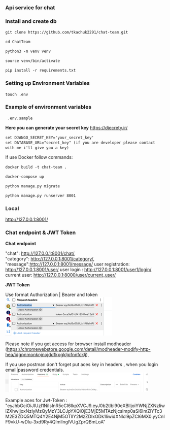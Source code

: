 ### Api service for chat

###  Install  and create db
```shell
git clone https://github.com/tkachuk2291/chat-team.git
``` 
```shell
cd ChatTeam
```
```shell
python3 -m venv venv  
``` 
```shell
source venv/bin/activate  
```
```shell
pip install -r requirements.txt  
```
### Setting up Environment Variables
```shell
touch .env  
```
### Example of environment variables
``` 
 .env.sample 
```
**Here you can generate your secret key** 
https://djecrety.ir/ 
``` 
set DJANGO_SECRET_KEY='your_secret_key'
set DATABASE_URL="secret_key" (if you are developer please contact with me i'll give you a key)
```


If use Docker follow commands:

```shell
docker build -t chat-team . 
```

```shell
docker-compose up
```

```shell
python manage.py migrate  
```
```shell
python manage.py runserver 8001 
```

### Local
http://127.0.0.1:8001/

### Chat endpoint & JWT Token

**Chat endpoint**

"chat": http://127.0.0.1:8001/chat/,  
"category": http://127.0.0.1:8001/category/,  
"message":http://127.0.0.1:8001/message/
user registration: http://127.0.0.1:8001/user/
user login : http://127.0.0.1:8001/user1/login/
current user: http://127.0.0.1:8000/user/current_user/


**JWT Token**

Use format Authorization | Bearer and token  
![img.png](img.png)  

Please note if you get access for browser install modheader (https://chromewebstore.google.com/detail/modheader-modify-http-hea/idgpnmonknjnojddfkpgkljpfnnfcklj),

If you use postman don't forget put aces key in headers , when you login email|password credentials.
![img_1.png](img_1.png)  

Example aces for Jwt-Token : "eyJhbGciOiJIUzI1NiIsInR5cCI6IkpXVCJ9.eyJ0b2tlbl90eXBlIjoiYWNjZXNzIiwiZXhwIjoxNzIyMzQyMzY3LCJpYXQiOjE3MjE5MTAzNjcsImp0aSI6ImZlYTc3M2E3ZDQ5MTQ4Y2E4NjM5OTllY2MzZDIxODk1IiwidXNlcl9pZCI6MX0.yyCnIF9vkU-wDlu-3xd9Ry4QlmllnglVUgZprQBmLoA"












